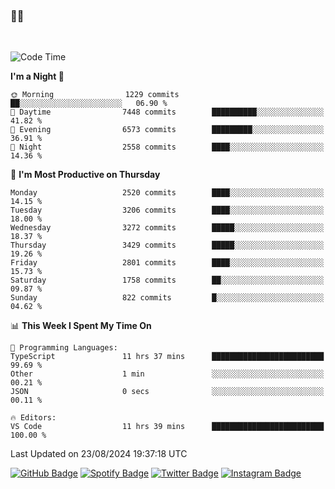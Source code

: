 ### 🤙🍺

<!-- <a href="https://github-readme-stats.vercel.app/api?username=hzak2xx&count_private=true&show_icons=true&theme=dracula">
  <img align="center" src="https://github-readme-stats.vercel.app/api?username=hzak2xx&count_private=true&show_icons=true&theme=dracula" />
</a>
</br> -->
</br>

<!--START_SECTION:waka-->
![Code Time](http://img.shields.io/badge/Code%20Time-3%2C518%20hrs%2038%20mins-blue)

**I'm a Night 🦉** 

```text
🌞 Morning                1229 commits        ██░░░░░░░░░░░░░░░░░░░░░░░   06.90 % 
🌆 Daytime                7448 commits        ██████████░░░░░░░░░░░░░░░   41.82 % 
🌃 Evening                6573 commits        █████████░░░░░░░░░░░░░░░░   36.91 % 
🌙 Night                  2558 commits        ████░░░░░░░░░░░░░░░░░░░░░   14.36 % 
```
📅 **I'm Most Productive on Thursday** 

```text
Monday                   2520 commits        ████░░░░░░░░░░░░░░░░░░░░░   14.15 % 
Tuesday                  3206 commits        ████░░░░░░░░░░░░░░░░░░░░░   18.00 % 
Wednesday                3272 commits        █████░░░░░░░░░░░░░░░░░░░░   18.37 % 
Thursday                 3429 commits        █████░░░░░░░░░░░░░░░░░░░░   19.26 % 
Friday                   2801 commits        ████░░░░░░░░░░░░░░░░░░░░░   15.73 % 
Saturday                 1758 commits        ██░░░░░░░░░░░░░░░░░░░░░░░   09.87 % 
Sunday                   822 commits         █░░░░░░░░░░░░░░░░░░░░░░░░   04.62 % 
```


📊 **This Week I Spent My Time On** 

```text
💬 Programming Languages: 
TypeScript               11 hrs 37 mins      █████████████████████████   99.69 % 
Other                    1 min               ░░░░░░░░░░░░░░░░░░░░░░░░░   00.21 % 
JSON                     0 secs              ░░░░░░░░░░░░░░░░░░░░░░░░░   00.11 % 

🔥 Editors: 
VS Code                  11 hrs 39 mins      █████████████████████████   100.00 % 
```


 Last Updated on 23/08/2024 19:37:18 UTC
<!--END_SECTION:waka-->

[![GitHub Badge](https://img.shields.io/badge/GitHub-100000?style=for-the-badge&logo=github&logoColor=white)](https://github.com/hzak2xx)
[![Spotify Badge](https://img.shields.io/badge/Spotify-1ED760?&style=for-the-badge&logo=spotify&logoColor=white)](https://open.spotify.com/user/uf90s6sbbh75a1mt44clkhkvf)
[![Twitter Badge](https://img.shields.io/badge/Twitter-1DA1F2?style=for-the-badge&logo=twitter&logoColor=white)](https://twitter.com/hzak2xx)
[![Instagram Badge](https://img.shields.io/badge/Instagram-E4405F?style=for-the-badge&logo=instagram&logoColor=white)](https://www.instagram.com/hzak2xx/)
